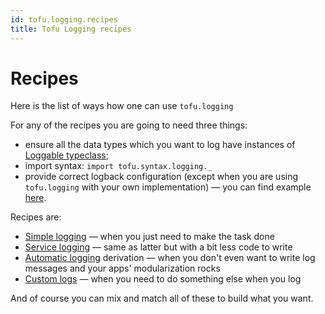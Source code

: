 ```yaml
---
id: tofu.logging.recipes
title: Tofu Logging recipes
---
```



# Recipes

Here is the list of ways how one can use `tofu.logging`

For any of the recipes you are going to need three things:
- ensure all the data types which you want to log have instances of [Loggable typeclass](../main-entities.md#typeclass-loggablea);
- import syntax: `import tofu.syntax.logging._`
- provide correct logback configuration (except when you are using `tofu.logging` with your own implementation) — you can find example [here](https://github.com/tofu-tf/tofu/tree/examples/src/main/resources/logback.groovy).

Recipes are:

- [Simple logging](simple.md) — when you just need to make the task done
- [Service logging](service.md) — same as latter but with a bit less code to write
- [Automatic logging](auto.md) derivation — when you don't even want to write log messages and your apps' modularization rocks
- [Custom logs](custom.md) — when you need to do something else when you log

And of course you can mix and match all of these to build what you want.


